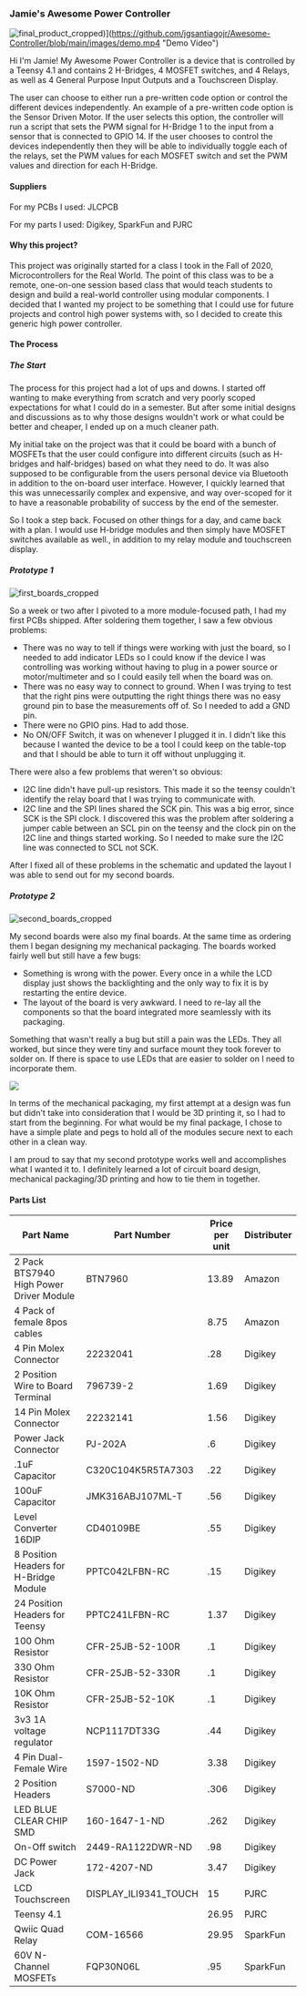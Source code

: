 ### Jamie's Awesome Power Controller

![final_product_cropped](https://github.com/jgsantiagojr/Awesome-Controller/blob/main/images/final_product_cropped.jpg))](https://github.com/jgsantiagojr/Awesome-Controller/blob/main/images/demo.mp4 "Demo Video")



Hi I'm Jamie! My Awesome Power Controller is a device that is controlled by a Teensy 4.1 and contains 2 H-Bridges, 4 MOSFET switches, and 4 Relays, as well as 4 General Purpose Input Outputs and a Touchscreen Display.  

The user can choose to either run a pre-written code option or control the different devices independently. An example of a pre-written code option is the Sensor Driven Motor. If the user selects this option, the controller will run a script that sets the PWM signal for H-Bridge 1 to the input from a sensor that is connected to GPIO 14. If the user chooses to control the devices independently then they will be able to individually toggle each of the relays, set the PWM values for each MOSFET switch and set the PWM values and direction for each H-Bridge. 



#### Suppliers

For my PCBs I used: JLCPCB

For my parts I used: Digikey, SparkFun and PJRC



#### Why this project?

This project was originally started for a class I took in the Fall of 2020, Microcontrollers for the Real World.  The point of this class was to be a remote, one-on-one session based class that would teach students to design and build a real-world controller using modular components. I decided that I wanted my project to be something that I could use for future projects and control high power systems with, so I decided to create this generic high power controller. 



#### The Process

##### The Start

The process for this project had a lot of ups and downs. I started off wanting to make everything from scratch and very poorly scoped expectations for what I could do in a semester. But after some initial designs and discussions as to why those designs wouldn't work or what could be better and cheaper, I ended up on a much cleaner path. 

My initial take on the project was that it could be board with a bunch of MOSFETs that the user could configure into different circuits (such as H-bridges and half-bridges) based on what they need to do. It was also supposed to be configurable from the users personal device via Bluetooth in addition to the on-board user interface. However, I quickly learned that this was unnecessarily complex and expensive, and way over-scoped for it to have a reasonable probability of success by the end of the semester. 

So I took a step back. Focused on other things for a day, and came back with a plan. I would use H-bridge modules and then simply have MOSFET switches available as well., in addition to my relay module and touchscreen display. 



##### Prototype 1

![first_boards_cropped](https://github.com/jgsantiagojr/Awesome-Controller/blob/main/images/first_boards_cropped.jpg)

So a week or two after I pivoted to a more module-focused path, I had my first PCBs shipped. After soldering them together, I saw a few obvious problems:

- There was no way to tell if things were working with just the board, so I needed to add indicator LEDs so I could know if the device I was controlling was working without having to plug in a power source or motor/multimeter and so I could easily tell when the board was on. 
- There was no easy way to connect to ground. When I was trying to test that the right pins were outputting the right things there was no easy ground pin to base the measurements off of. So I needed to add a GND pin. 
- There were no GPIO pins. Had to add those. 
- No ON/OFF Switch, it was on whenever I plugged it in. I didn't like this because I wanted the device to be a tool I could keep on the table-top and that I should be able to turn it off without unplugging it. 

There were also a few problems that weren't so obvious:

- I2C line didn't have pull-up resistors. This made it so the teensy couldn't identify the relay board that I was trying to communicate with. 
- I2C line and the SPI lines shared the SCK pin. This was a big error, since SCK is the SPI clock. I discovered this was the problem after soldering a jumper cable between an SCL pin on the teensy and the clock pin on the I2C line and things started working. So I needed to make sure the I2C line was connected to SCL not SCK.

After I fixed all of these problems in the schematic and updated the layout I was able to send out for my second boards. 



##### Prototype 2

![second_boards_cropped](https://github.com/jgsantiagojr/Awesome-Controller/blob/main/images/second_boards_cropped.jpg)

My second boards were also my final boards. At the same time as ordering them I began designing my mechanical packaging.  The boards worked fairly well but still have a few bugs:

- Something is wrong with the power. Every once in a while the LCD display just shows the backlighting and the only way to fix it is by restarting the entire device. 
- The layout of the board is very awkward. I need to re-lay all the components so that the board integrated more seamlessly with its packaging. 

Something that wasn't really a bug but still a pain was the LEDs. They all worked, but since they were tiny and surface mount they took forever to solder on. If there is space to use LEDs that are easier to solder on I need to incorporate them. 

![](https://github.com/jgsantiagojr/Awesome-Controller/blob/main/images/mech_package.jpg)

In terms of the mechanical packaging, my first attempt at a design was fun but didn't take into consideration that I would be 3D printing it, so I had to start from the beginning. For what would be my final package, I chose to have a simple plate and pegs to hold all of the modules secure next to each other in a clean way. 

I am proud to say that my second prototype works well and accomplishes what I wanted it to. I definitely learned a lot of circuit board design, mechanical packaging/3D printing and how to tie them in together.  



#### Parts List

| Part Name                               | Part Number           | Price per unit | Distributer |
| --------------------------------------- | --------------------- | -------------- | ----------- |
| 2 Pack BTS7940 High Power Driver Module | BTN7960               | 13.89          | Amazon      |
| 4 Pack of female 8pos cables            |                       | 8.75           | Amazon      |
| 4 Pin Molex Connector                   | 22232041              | .28            | Digikey     |
| 2 Position Wire to Board Terminal       | 796739-2              | 1.69           | Digikey     |
| 14 Pin Molex Connector                  | 22232141              | 1.56           | Digikey     |
| Power Jack Connector                    | PJ-202A               | .6             | Digikey     |
| .1uF Capacitor                          | C320C104K5R5TA7303    | .22            | Digikey     |
| 100uF Capacitor                         | JMK316ABJ107ML-T      | .56            | Digikey     |
| Level Converter 16DIP                   | CD40109BE             | .55            | Digikey     |
| 8 Position Headers for H-Bridge Module  | PPTC042LFBN-RC        | .15            | Digikey     |
| 24 Position Headers for Teensy          | PPTC241LFBN-RC        | 1.37           | Digikey     |
| 100 Ohm Resistor                        | CFR-25JB-52-100R      | .1             | Digikey     |
| 330 Ohm Resistor                        | CFR-25JB-52-330R      | .1             | Digikey     |
| 10K Ohm Resistor                        | CFR-25JB-52-10K       | .1             | Digikey     |
| 3v3 1A voltage regulator                | NCP1117DT33G          | .44            | Digikey     |
| 4 Pin Dual-Female Wire                  | 1597-1502-ND          | 3.38           | Digikey     |
| 2 Position Headers                      | S7000-ND              | .306           | Digikey     |
| LED BLUE CLEAR CHIP SMD                 | 160-1647-1-ND         | .262           | Digikey     |
| On-Off switch                           | 2449-RA1122DWR-ND     | .98            | Digikey     |
| DC Power Jack                           | 172-4207-ND           | 3.47           | Digikey     |
| LCD Touchscreen                         | DISPLAY_ILI9341_TOUCH | 15             | PJRC        |
| Teensy 4.1                              |                       | 26.95          | PJRC        |
| Qwiic Quad Relay                        | COM-16566             | 29.95          | SparkFun    |
| 60V N-Channel MOSFETs                   | FQP30N06L             | .95            | SparkFun    |

